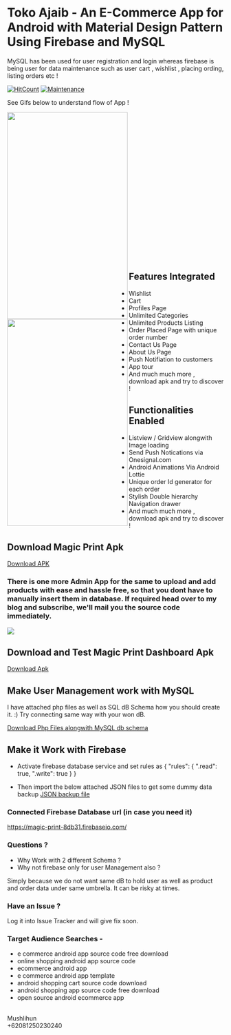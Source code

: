 # Toko Ajaib - An E-Commerce App for Android with Material Design Pattern Using Firebase and MySQL

MySQL has been used for user registration and login whereas firebase is being user for data maintenance such as user cart , wishlist , placing ording, listing orders etc !

[![HitCount](http://hits.dwyl.io/singhkshitij/singhkshitij/Chootu-Frontend.svg)](http://hits.dwyl.io/singhkshitij/singhkshitij/Chootu-Frontend)
[![Maintenance](https://img.shields.io/badge/Maintained%3F-no-red.svg)](https://bitbucket.org/lbesson/ansi-colors)

See Gifs below to understand flow of App !

<img align="left" src="https://github.com/singhkshitij/magicprint/blob/master/video2gif_20180205_170751.gif" width="280" height="480" />

<img align="left" src="https://github.com/singhkshitij/magicprint/blob/master/video2gif_20180205_170830.gif" width="280" height="480" />
<br/>
<br/>
<br/>
<br/>
<br/>
<br/>
<br/>
<br/>
<br/>
<br/>
<br/>
<br/>
<br/>
<br/>
<br/>
<br/>
<br/>
<br/>
<br/>
<br/>

## Features Integrated
- Wishlist
- Cart
- Profiles Page
- Unlimited Categories
- Unlimited Products Listing
- Order Placed Page with unique order number
- Contact Us Page
- About Us Page
- Push Notifiation to customers
- App tour 
- And much much more , download apk and try to discover !

## Functionalities Enabled

- Listview / Gridview alongwith Image loading
- Send Push Notications via Onesignal.com
- Android Animations Via Android Lottie
- Unique order Id generator for each order
- Stylish Double hierarchy Navigation drawer
- And much much more , download apk and try to discover !

## Download Magic Print Apk

<a href="https://drive.google.com/open?id=1xOUxLUPaPIjDlRJ__JNfHPhMbICeqZ_b">Download APK</a>

### There is one more Admin App for the same to upload and add products with ease and hassle free, so that you dont have to manually insert them in database. If required head over to my blog and subscribe, we'll mail you the source code immediately.

<a href="https://codescout.org/subscribe/"><img src="https://frplockbypass.info/wp-content/uploads/2018/04/Free-frp-bypass-apk-300x150.png"></a>

## Download and Test Magic Print Dashboard Apk

<a href="https://drive.google.com/open?id=1_TgDP39XfZ5M2a7MhGQlKM04F_cePL8e">Download Apk</a>

## Make User Management work with MySQL
I have attached php files as well as SQL dB Schema how you should create it. :) Try connecting same way with your won dB.

[Download Php Files alongwith MySQL db schema]

## Make it Work with Firebase

 - Activate firebase database service and set rules as 
{
  "rules": {
    ".read": true,
    ".write": true
  }
}

 - Then import the below attached JSON files to get some dummy data backup
[JSON backup file]

### Connected Firebase Database url (in case you need it)
https://magic-print-8db31.firebaseio.com/

### Questions ? 

- Why Work with 2 different Schema ?
- Why not firebase only for user Management also ?

Simply because we do not want same dB to hold user as well as product and order data under same umbrella. It can be risky at times.

### Have an Issue ?
Log it into Issue Tracker and will give fix soon.

[JSON backup file]: <https://github.com/singhkshitij/MagicPrint/blob/master/magic-print-8db31-export.json>
[beingdevofficial@gmail.com]: <mailto:beingdevofficial@gmail.com>
[Download Php Files alongwith MySQL db schema]: <https://github.com/singhkshitij/MagicPrint/blob/master/UseManagementDbDetails.zip>

### Target Audience Searches - 
 - e commerce android app source code free download
 - online shopping android app source code
 - ecommerce android app
 - e commerce android app template
 - android shopping cart source code download	
 - android shopping app source code free download
 - open source android ecommerce app

<br/>
Mushlihun
<br/>
+62081250230240